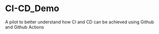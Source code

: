 # CI-CD_Demo
A pilot to better understand how CI and CD can be achieved using Github and Github Actions
